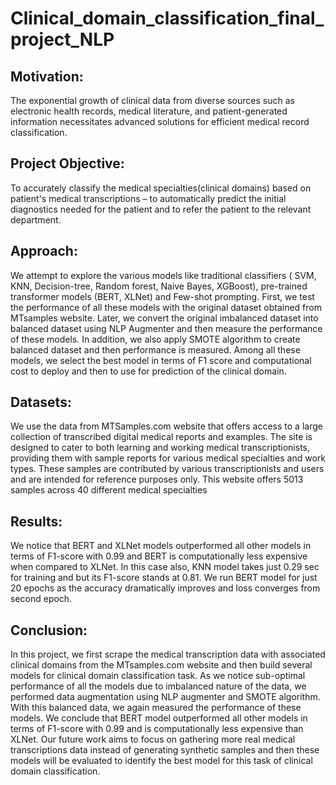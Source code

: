 # Clinical_domain_classification_final_project_NLP

## Motivation:
The exponential growth of clinical data from diverse sources such as electronic health records, medical literature, and patient-generated information necessitates advanced solutions for efficient medical record classification.
## Project Objective:
To accurately classify the medical specialties(clinical domains) based on  patient's medical transcriptions – to automatically predict the initial diagnostics needed for the patient and to refer the patient to the relevant department.
## Approach:
We attempt to explore the various models like traditional classifiers (
SVM, KNN, Decision-tree, Random forest, Naive Bayes, XGBoost), pre-trained
transformer models (BERT, XLNet) and Few-shot prompting. First, we test
the performance of all these models with the original dataset obtained from
MTsamples website. Later, we convert the original imbalanced dataset into
balanced dataset using NLP Augmenter and then measure the performance of
these models. In addition, we also apply SMOTE algorithm to create balanced
dataset and then performance is measured. Among all these models, we select
the best model in terms of F1 score and computational cost to deploy and then
to use for prediction of the clinical domain.

## Datasets:
We use the data from MTSamples.com website that offers access to a large
collection of transcribed digital medical reports and examples. The site is designed
to cater to both learning and working medical transcriptionists, providing them
with sample reports for various medical specialties and work types. These samples
are contributed by various transcriptionists and users and are intended for
reference purposes only. This website offers 5013 samples across 40 different
medical specialties

## Results:
We notice that BERT and XLNet models outperformed all
other models in terms of F1-score with 0.99 and BERT is computationally less
expensive when compared to XLNet. In this case also, KNN model takes just
0.29 sec for training and but its F1-score stands at 0.81. We run BERT model for just
20 epochs as the accuracy dramatically improves and loss converges from second
epoch.

## Conclusion:
In this project, we first scrape the medical transcription data with associated
clinical domains from the MTsamples.com website and then build several models
for clinical domain classification task. As we notice sub-optimal performance
of all the models due to imbalanced nature of the data, we performed data
augmentation using NLP augmenter and SMOTE algorithm. With this balanced
data, we again measured the performance of these models. We conclude that
BERT model outperformed all other models in terms of F1-score with 0.99 and
is computationally less expensive than XLNet. Our future work aims to focus on
gathering more real medical transcriptions data instead of generating synthetic
samples and then these models will be evaluated to identify the best model for
this task of clinical domain classification.
